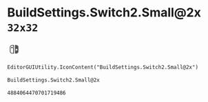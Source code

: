 # BuildSettings.Switch2.Small@2x `32x32`
<img src="/img/BuildSettings.Switch2.Small@2x.png" width=32 height=32>

``` CSharp
EditorGUIUtility.IconContent("BuildSettings.Switch2.Small@2x")
```
```
BuildSettings.Switch2.Small@2x
```
```
4884064470701719486
```
